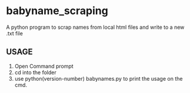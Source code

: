 # babyname_scraping
A python program to scrap names from local html files and write to a new .txt file

## USAGE

1. Open Command prompt
2. cd into the folder
3. use python(version-number) babynames.py to print the usage on the cmd.
  
